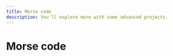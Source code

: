 ```yaml
---
title: Morse code
description: You'll explore more with some advanced projects.
---
```


# Morse code

